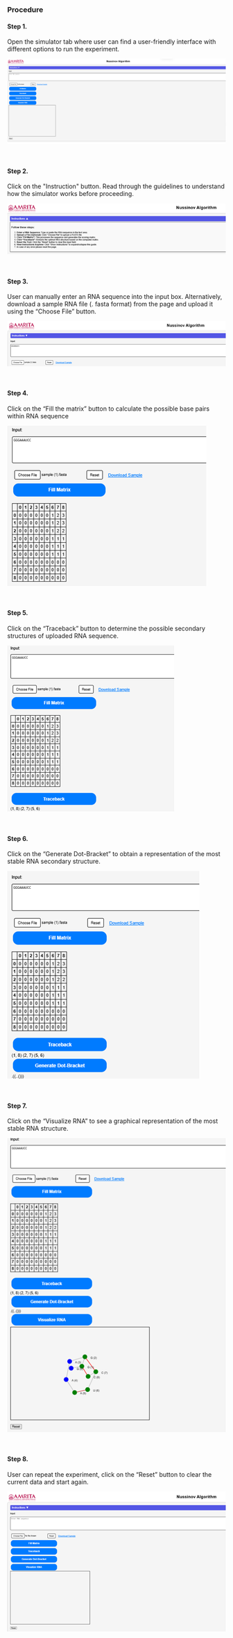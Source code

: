 ### Procedure

#### Step 1.
Open the simulator tab where user can find a user-friendly interface with different options to run the experiment. 

<img src="images/p1.png" title="" />

&nbsp;

#### Step 2.
Click on the "Instruction" button. Read through the guidelines to understand how the simulator works before proceeding. 

<img src="images/p2.png" title="" />

&nbsp;

#### Step 3.
User can manually enter an RNA sequence into the input box. Alternatively, download a sample RNA file (. fasta format) from the page and upload it using the “Choose File” button. 

<img src="images/p3.png" title="" />

&nbsp;



#### Step 4.
Click on the “Fill the matrix” button to calculate the possible base pairs within RNA sequence

<img src="images/p4.png" title="" />

&nbsp;



#### Step 5.
Click on the “Traceback” button to determine the possible secondary structures of uploaded RNA sequence.

<img src="images/p5.png" title="" />

&nbsp;



#### Step 6.
Click on the “Generate Dot-Bracket” to obtain a representation of the most stable RNA secondary structure.

<img src="images/p6.png" title="" />

&nbsp;


#### Step 7.
Click on the “Visualize RNA” to see a graphical representation of the most stable RNA structure.

<img src="images/p7.png" title="" />

&nbsp;


#### Step 8.
User can repeat the experiment, click on the “Reset” button to clear the current data and start again.

<img src="images/p8.png" title="" />

&nbsp;

